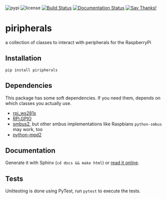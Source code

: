![pypi](https://img.shields.io/pypi/v/piripherals.svg)
![license](https://img.shields.io/pypi/l/piripherals.svg)
[![Build Status](https://travis-ci.org/quantenschaum/piripherals.svg?branch=master)](https://travis-ci.org/quantenschaum/piripherals)
[![Documentation Status](https://readthedocs.org/projects/piripherals/badge/?version=latest)](http://piripherals.readthedocs.io/en/latest/?badge=latest)
[![Say Thanks!](https://img.shields.io/badge/Say%20Thanks-!-1EAEDB.svg)](https://saythanks.io/to/quantenschaum)

# piripherals

a collection of classes to interact with peripherals for the RaspberryPi


## Installation

```
pip install piripherals
```

## Dependencies

This package has some soft dependencies. If you need them, depends on which
classes you actually use.

- [rpi_ws281x](https://pypi.python.org/pypi/rpi_ws281x)
- [RPi.GPIO](https://pypi.python.org/pypi/RPi.GPIO)
- [smbus2](https://pypi.python.org/pypi/smbus2), but other smbus implementations like Raspbians `python-smbus` may work, too
- [python-mpd2](https://pypi.python.org/pypi/python-mpd2)

## Documentation

Generate it with Sphinx (`cd docs && make html`) or [read it online](http://piripherals.rtfd.io/).

## Tests

Unittesting is done using PyTest, run `pytest` to execute the tests.
